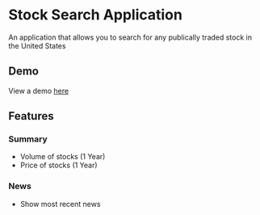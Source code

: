 # Stock Search Application

An application that allows you to search for any publically traded stock in the United States

## Demo
View a demo [here](https://stock-search.netlify.app/)

## Features
### Summary
  * Volume of stocks (1 Year)
  * Price of stocks (1 Year)
### News
  * Show most recent news 
